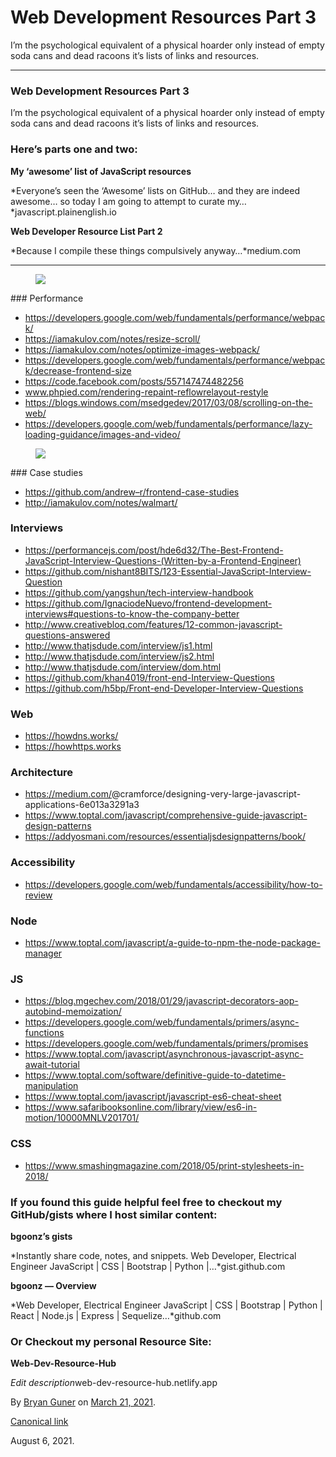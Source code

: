 Web Development Resources Part 3
================================

I’m the psychological equivalent of a physical hoarder only instead of empty soda cans and dead racoons it’s lists of links and resources.

------------------------------------------------------------------------

### Web Development Resources Part 3

I’m the psychological equivalent of a physical hoarder only instead of empty soda cans and dead racoons it’s lists of links and resources.

### Here’s parts one and two:

**My ‘awesome’ list of JavaScript resources**  

*Everyone’s seen the ‘Awesome’ lists on GitHub… and they are indeed awesome… so today I am going to attempt to curate my…*javascript.plainenglish.io<a href="https://javascript.plainenglish.io/my-take-on-awesome-javascript-243255451e74" class="js-mixtapeImage mixtapeImage u-ignoreBlock"></a>

**Web Developer Resource List Part 2**  

*Because I compile these things compulsively anyway…*medium.com<a href="https://medium.com/star-gazers/web-developer-resource-list-part-2-9c5cb56ab263" class="js-mixtapeImage mixtapeImage u-ignoreBlock"></a>

------------------------------------------------------------------------

<figure><img src="https://cdn-images-1.medium.com/max/600/0*7Taf8gWWh5YjoM-s.png" class="graf-image" /></figure>### Performance

-   <span id="e540"><a href="https://developers.google.com/web/fundamentals/performance/webpack/" class="markup--anchor markup--li-anchor">https://developers.google.com/web/fundamentals/performance/webpack/</a></span>
-   <span id="e928"><a href="https://iamakulov.com/notes/resize-scroll/" class="markup--anchor markup--li-anchor">https://iamakulov.com/notes/resize-scroll/</a></span>
-   <span id="6c19"><a href="https://iamakulov.com/notes/optimize-images-webpack/" class="markup--anchor markup--li-anchor">https://iamakulov.com/notes/optimize-images-webpack/</a></span>
-   <span id="6399"><a href="https://developers.google.com/web/fundamentals/performance/webpack/decrease-frontend-size" class="markup--anchor markup--li-anchor">https://developers.google.com/web/fundamentals/performance/webpack/decrease-frontend-size</a></span>
-   <span id="7b87"><a href="https://code.facebook.com/posts/557147474482256" class="markup--anchor markup--li-anchor">https://code.facebook.com/posts/557147474482256</a></span>
-   <span id="5ec0"><a href="http://www.phpied.com/rendering-repaint-reflowrelayout-restyle" class="markup--anchor markup--li-anchor">www.phpied.com/rendering-repaint-reflowrelayout-restyle</a></span>
-   <span id="ce70"><a href="https://blogs.windows.com/msedgedev/2017/03/08/scrolling-on-the-web/" class="markup--anchor markup--li-anchor">https://blogs.windows.com/msedgedev/2017/03/08/scrolling-on-the-web/</a></span>
-   <span id="9a50"><a href="https://developers.google.com/web/fundamentals/performance/lazy-loading-guidance/images-and-video/" class="markup--anchor markup--li-anchor">https://developers.google.com/web/fundamentals/performance/lazy-loading-guidance/images-and-video/</a></span>

<figure><img src="https://cdn-images-1.medium.com/max/800/0*-D07MORsmwK-pHOZ.jpg" class="graf-image" /></figure>### Case studies

-   <span id="0707"><a href="https://github.com/andrew--r/frontend-case-studies" class="markup--anchor markup--li-anchor">https://github.com/andrew–r/frontend-case-studies</a></span>
-   <span id="60fa"><a href="http://iamakulov.com/notes/walmart/" class="markup--anchor markup--li-anchor">http://iamakulov.com/notes/walmart/</a></span>

### Interviews

-   <span id="dbed"><a href="https://performancejs.com/post/hde6d32/The-Best-Frontend-JavaScript-Interview-Questions-%28Written-by-a-Frontend-Engineer%29" class="markup--anchor markup--li-anchor">https://performancejs.com/post/hde6d32/The-Best-Frontend-JavaScript-Interview-Questions-(Written-by-a-Frontend-Engineer)</a></span>
-   <span id="127f"><a href="https://github.com/nishant8BITS/123-Essential-JavaScript-Interview-Question" class="markup--anchor markup--li-anchor">https://github.com/nishant8BITS/123-Essential-JavaScript-Interview-Question</a></span>
-   <span id="7e4c"><a href="https://github.com/yangshun/tech-interview-handbook" class="markup--anchor markup--li-anchor">https://github.com/yangshun/tech-interview-handbook</a></span>
-   <span id="270e"><a href="https://github.com/IgnaciodeNuevo/frontend-development-interviews#questions-to-know-the-company-better" class="markup--anchor markup--li-anchor">https://github.com/IgnaciodeNuevo/frontend-development-interviews#questions-to-know-the-company-better</a></span>
-   <span id="e99d"><a href="http://www.creativebloq.com/features/12-common-javascript-questions-answered" class="markup--anchor markup--li-anchor">http://www.creativebloq.com/features/12-common-javascript-questions-answered</a></span>
-   <span id="fb43"><a href="http://www.thatjsdude.com/interview/js1.html" class="markup--anchor markup--li-anchor">http://www.thatjsdude.com/interview/js1.html</a></span>
-   <span id="d39e"><a href="http://www.thatjsdude.com/interview/js2.html" class="markup--anchor markup--li-anchor">http://www.thatjsdude.com/interview/js2.html</a></span>
-   <span id="c0b8"><a href="http://www.thatjsdude.com/interview/dom.html" class="markup--anchor markup--li-anchor">http://www.thatjsdude.com/interview/dom.html</a></span>
-   <span id="396a"><a href="https://github.com/khan4019/front-end-Interview-Questions" class="markup--anchor markup--li-anchor">https://github.com/khan4019/front-end-Interview-Questions</a></span>
-   <span id="a781"><a href="https://github.com/h5bp/Front-end-Developer-Interview-Questions" class="markup--anchor markup--li-anchor">https://github.com/h5bp/Front-end-Developer-Interview-Questions</a></span>

### Web

-   <span id="29a1"><a href="https://howdns.works/" class="markup--anchor markup--li-anchor">https://howdns.works/</a></span>
-   <span id="319a"><a href="https://howhttps.works/" class="markup--anchor markup--li-anchor">https://howhttps.works</a></span>

### Architecture

-   <span id="67ee"><a href="https://medium.com/@cramforce/designing-very-large-javascript-applications-6e013a3291a3" class="markup--anchor markup--li-anchor">https://medium.com/<span class="citation" data-cites="cramforce/designing-very-large-javascript-applications-6e013a3291a3">@cramforce/designing-very-large-javascript-applications-6e013a3291a3</span></a></span>
-   <span id="3bdf"><a href="https://www.toptal.com/javascript/comprehensive-guide-javascript-design-patterns" class="markup--anchor markup--li-anchor">https://www.toptal.com/javascript/comprehensive-guide-javascript-design-patterns</a></span>
-   <span id="d77b"><a href="https://addyosmani.com/resources/essentialjsdesignpatterns/book/" class="markup--anchor markup--li-anchor">https://addyosmani.com/resources/essentialjsdesignpatterns/book/</a></span>

### Accessibility

-   <span id="aecb"><a href="https://developers.google.com/web/fundamentals/accessibility/how-to-review" class="markup--anchor markup--li-anchor">https://developers.google.com/web/fundamentals/accessibility/how-to-review</a></span>

### Node

-   <span id="b0a7"><a href="https://www.toptal.com/javascript/a-guide-to-npm-the-node-package-manager" class="markup--anchor markup--li-anchor">https://www.toptal.com/javascript/a-guide-to-npm-the-node-package-manager</a></span>

### JS

-   <span id="8579"><a href="https://blog.mgechev.com/2018/01/29/javascript-decorators-aop-autobind-memoization/" class="markup--anchor markup--li-anchor">https://blog.mgechev.com/2018/01/29/javascript-decorators-aop-autobind-memoization/</a></span>
-   <span id="9f62"><a href="https://developers.google.com/web/fundamentals/primers/async-functions" class="markup--anchor markup--li-anchor">https://developers.google.com/web/fundamentals/primers/async-functions</a></span>
-   <span id="014c"><a href="https://developers.google.com/web/fundamentals/primers/promises" class="markup--anchor markup--li-anchor">https://developers.google.com/web/fundamentals/primers/promises</a></span>
-   <span id="5627"><a href="https://www.toptal.com/javascript/asynchronous-javascript-async-await-tutorial" class="markup--anchor markup--li-anchor">https://www.toptal.com/javascript/asynchronous-javascript-async-await-tutorial</a></span>
-   <span id="cdb4"><a href="https://www.toptal.com/software/definitive-guide-to-datetime-manipulation" class="markup--anchor markup--li-anchor">https://www.toptal.com/software/definitive-guide-to-datetime-manipulation</a></span>
-   <span id="31ae"><a href="https://www.toptal.com/javascript/javascript-es6-cheat-sheet" class="markup--anchor markup--li-anchor">https://www.toptal.com/javascript/javascript-es6-cheat-sheet</a></span>
-   <span id="1d1a"><a href="https://www.safaribooksonline.com/library/view/es6-in-motion/10000MNLV201701/" class="markup--anchor markup--li-anchor">https://www.safaribooksonline.com/library/view/es6-in-motion/10000MNLV201701/</a></span>

### CSS

-   <span id="42f4"><a href="https://www.smashingmagazine.com/2018/05/print-stylesheets-in-2018/" class="markup--anchor markup--li-anchor">https://www.smashingmagazine.com/2018/05/print-stylesheets-in-2018/</a></span>

### If you found this guide helpful feel free to checkout my GitHub/gists where I host similar content:

**bgoonz’s gists**  

*Instantly share code, notes, and snippets. Web Developer, Electrical Engineer JavaScript | CSS | Bootstrap | Python |…*gist.github.com<a href="https://gist.github.com/bgoonz" class="js-mixtapeImage mixtapeImage u-ignoreBlock"></a>

**bgoonz — Overview**  

*Web Developer, Electrical Engineer JavaScript | CSS | Bootstrap | Python | React | Node.js | Express | Sequelize…*github.com<a href="https://github.com/bgoonz" class="js-mixtapeImage mixtapeImage u-ignoreBlock"></a>

### Or Checkout my personal Resource Site:

**Web-Dev-Resource-Hub**  

*Edit description*web-dev-resource-hub.netlify.app<a href="https://web-dev-resource-hub.netlify.app/" class="js-mixtapeImage mixtapeImage mixtapeImage--empty u-ignoreBlock"></a>

By <a href="https://medium.com/@bryanguner" class="p-author h-card">Bryan Guner</a> on [March 21, 2021](https://medium.com/p/f862ceb2b82a).

<a href="https://medium.com/@bryanguner/web-development-resources-part-3-f862ceb2b82a" class="p-canonical">Canonical link</a>

August 6, 2021.
